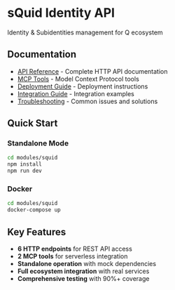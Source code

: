 # sQuid Identity API

Identity & Subidentities management for Q ecosystem

## Documentation

- [API Reference](./api-reference.md) - Complete HTTP API documentation
- [MCP Tools](./mcp-tools.md) - Model Context Protocol tools
- [Deployment Guide](./deployment-guide.md) - Deployment instructions
- [Integration Guide](./integration-guide.md) - Integration examples
- [Troubleshooting](./troubleshooting.md) - Common issues and solutions

## Quick Start

### Standalone Mode
```bash
cd modules/squid
npm install
npm run dev
```

### Docker
```bash
cd modules/squid
docker-compose up
```

## Key Features

- **6 HTTP endpoints** for REST API access
- **2 MCP tools** for serverless integration
- **Standalone operation** with mock dependencies
- **Full ecosystem integration** with real services
- **Comprehensive testing** with 90%+ coverage

